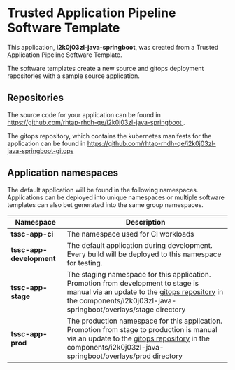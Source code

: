 # Trusted Application Pipeline Software Template

This application, **i2k0j03zl-java-springboot**, was created from a Trusted Application Pipeline Software Template.

The software templates create a new source and gitops deployment repositories with a sample source application. 

## Repositories

The source code for your application can be found in [https://github.com/rhtap-rhdh-qe/i2k0j03zl-java-springboot ](https://github.com/rhtap-rhdh-qe/i2k0j03zl-java-springboot ).
 
The gitops repository, which contains the kubernetes manifests for the application can be found in 
[https://github.com/rhtap-rhdh-qe/i2k0j03zl-java-springboot-gitops ](https://github.com/rhtap-rhdh-qe/i2k0j03zl-java-springboot-gitops ) 

## Application namespaces 

The default application will be found in the following namespaces. Applications can be deployed into unique namespaces or multiple software templates can also bet generated into the same group namespaces.  

|  Namespace   |  Description   |  
| -------- | -------- |
| **tssc-app-ci** | The namespace used for CI workloads |
| **tssc-app-development** | The default application during development. Every build will be deployed to this namespace for testing. |
| **tssc-app-stage** | The staging namespace for this application. Promotion from development to stage is manual via an update to the [gitops repository](https://github.com/rhtap-rhdh-qe/i2k0j03zl-java-springboot-gitops ) in the components/i2k0j03zl-java-springboot/overlays/stage directory |
| **tssc-app-prod** | The production namespace for this application. Promotion from stage to production is manual via an update to the [gitops repository](https://github.com/rhtap-rhdh-qe/i2k0j03zl-java-springboot-gitops ) in the components/i2k0j03zl-java-springboot/overlays/prod directory |